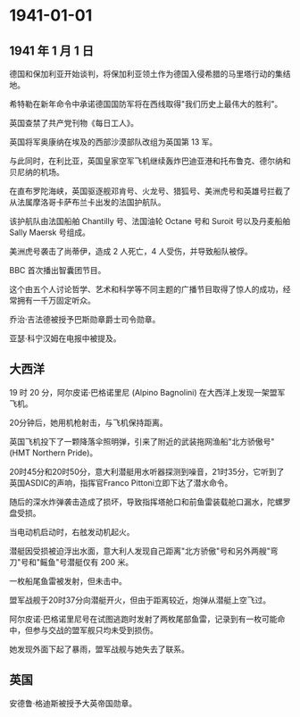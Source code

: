 # 1941-01-01

## 1941 年 1 月 1 日

德国和保加利亚开始谈判，将保加利亚领土作为德国入侵希腊的马里塔行动的集结地。

希特勒在新年命令中承诺德国国防军将在西线取得"我们历史上最伟大的胜利"。

英国查禁了共产党刊物《每日工人》。

英国将军奥康纳在埃及的西部沙漠部队改组为英国第 13 军。

与此同时，在利比亚，英国皇家空军飞机继续轰炸巴迪亚港和托布鲁克、德尔纳和贝尼纳的机场。

在直布罗陀海峡，英国驱逐舰邓肯号、火龙号、猎狐号、美洲虎号和英雄号拦截了从法属摩洛哥卡萨布兰卡出发的法国护航队。

该护航队由法国船舶 Chantilly 号、法国油轮 Octane 号和 Suroit
号以及丹麦船舶 Sally Maersk 号组成。

美洲虎号袭击了尚蒂伊，造成 2 人死亡，4 人受伤，并导致船队被俘。

BBC 首次播出智囊团节目。

这个由五个人讨论哲学、艺术和科学等不同主题的广播节目取得了惊人的成功，经常拥有一千万固定听众。

乔治·吉法德被授予巴斯勋章爵士司令勋章。

亚瑟·科宁汉姆在电报中被提及。

## 大西洋

19 时 20 分，阿尔皮诺·巴格诺里尼 (Alpino Bagnolini)
在大西洋上发现一架盟军飞机。

20分钟后，她用机枪射击，与飞机保持距离。

英国飞机投下了一颗降落伞照明弹，引来了附近的武装拖网渔船"北方骄傲号"
(HMT Northern Pride)。

20时45分和20时50分，意大利潜艇用水听器探测到噪音，21时35分，它听到了英国ASDIC的声响，指挥官Franco
Pittoni立即下达了潜水命令。

随后的深水炸弹袭击造成了损坏，导致指挥塔舱口和前鱼雷装载舱口漏水，陀螺罗盘受损。

当电动机启动时，右舷发动机起火。

潜艇因受损被迫浮出水面，意大利人发现自己距离"北方骄傲"号和另外两艘"弯刀"号和"鳐鱼"号潜艇仅有
200 米。

一枚船尾鱼雷被发射，但未击中。

盟军战舰于20时37分向潜艇开火，但由于距离较近，炮弹从潜艇上空飞过。

阿尔皮诺·巴格诺里尼号在试图逃跑时发射了两枚尾部鱼雷，记录到有一枚可能命中，但参与交战的盟军舰只均未受到损伤。

她发现外面下起了暴雨，盟军战舰与她失去了联系。

## 英国

安德鲁·格迪斯被授予大英帝国勋章。

